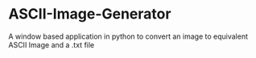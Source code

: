 # ASCII-Image-Generator
A window based application in python to convert an image to equivalent ASCII Image and a .txt file
